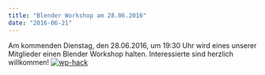 ```yaml
---
title: "Blender Workshop am 28.06.2016"
date: "2016-06-21"
---
```


Am kommenden Dienstag, den 28.06.2016, um 19:30 Uhr wird eines unserer Mitglieder einen Blender Workshop halten. Interessierte sind herzlich willkommen! [![wp-hack](images/wp-hack-300x169.jpg)](https://hackzogtum-coburg.de/wp-content/uploads/2016/06/wp-hack.bmp)
